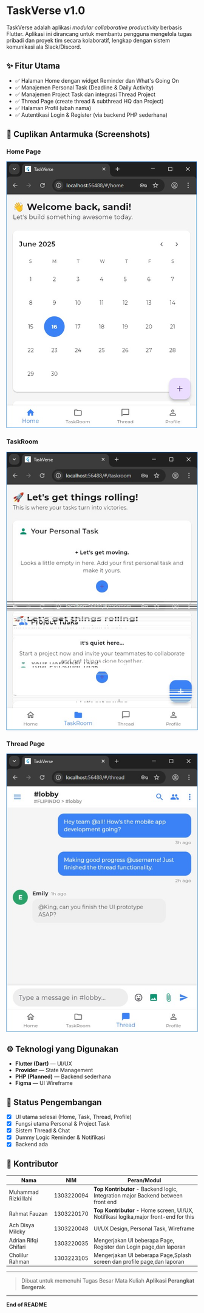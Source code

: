 # TaskVerse v1.0

TaskVerse adalah aplikasi *modular collaborative productivity* berbasis Flutter. Aplikasi ini dirancang untuk membantu pengguna mengelola tugas pribadi dan proyek tim secara kolaboratif, lengkap dengan sistem komunikasi ala Slack/Discord.

## ✨ Fitur Utama

* ✅ Halaman Home dengan widget Reminder dan What's Going On
* ✅ Manajemen Personal Task (Deadline & Daily Activity)
* ✅ Manajemen Project Task dan integrasi Thread Project
* ✅ Thread Page (create thread & subthread HQ dan Project)
* ✅ Halaman Profil (ubah nama)
* ✅ Autentikasi Login & Register (via backend PHP sederhana)

## 📸 Cuplikan Antarmuka (Screenshots)

### Home Page

![Home Screenshot](screenshots/home.jpg)

### TaskRoom

![TaskRoom Screenshot](screenshots/task.jpg)

### Thread Page

![Thread Screenshot](screenshots/thread.jpg)



## ⚙️ Teknologi yang Digunakan

* **Flutter (Dart)** — UI/UX
* **Provider** — State Management
* **PHP (Planned)** — Backend sederhana
* **Figma** — UI Wireframe

## 🚧 Status Pengembangan

* [x] UI utama selesai (Home, Task, Thread, Profile)
* [x] Fungsi utama Personal & Project Task
* [x] Sistem Thread & Chat
* [x] Dummy Logic Reminder & Notifikasi
* [x] Backend ada

## 👥 Kontributor

| Nama                 | NIM        | Peran/Modul                                                   |
| -------------------- | ---------- | ------------------------------------------------------------- |
| Muhammad Rizki Ilahi | 1303220094 | **Top Kontributor** - Backend logic, Integration major Backend between front end |
| Rahmat Fauzan        | 1303220170 | **Top Kontributor** - Home screen, UI/UX, Notifikasi logika,major front-end for this  |
| Ach Disya Milcky     | 1303220048 | UI/UX Design, Personal Task, Wireframe                        |
| Adrian Rifqi Ghifari | 1303220035 | Mengerjakan UI beberapa Page, Register dan Login page,dan laporan                          |
| Cholilur Rahman      | 1303223105 | Mengerjakan UI beberapa Page,Splash screen dan profile page,dan laporan                 |

---

> Dibuat untuk memenuhi Tugas Besar Mata Kuliah **Aplikasi Perangkat Bergerak**.

---

**End of README**
